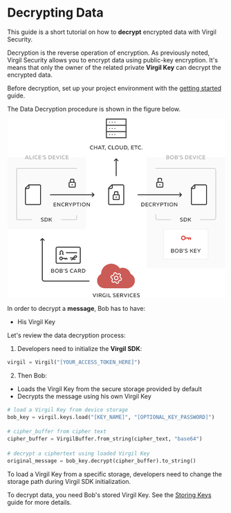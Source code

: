 # Decrypting Data

This guide is a short tutorial on how to **decrypt** encrypted data with Virgil Security.

Decryption is the reverse operation of encryption. As previously noted, Virgil Security allows you to encrypt data using public-key encryption. It's means that only the owner of the related private **Virgil Key** can decrypt the encrypted data.

Before decryption, set up your project environment with the [getting started](/documentation/guides/configuration/client.md) guide.

The Data Decryption procedure is shown in the figure below.

![Virgil Encryption Intro](/documentation/img/Encryption_introduction.png "Data decryption")

In order to decrypt a **message**, Bob has to have:
 - His Virgil Key

Let's review the data decryption process:

1. Developers need to initialize the **Virgil SDK**:

```python
virgil = Virgil("[YOUR_ACCESS_TOKEN_HERE]")
```

2. Then Bob:

  - Loads the Virgil Key from the secure storage provided by default
  - Decrypts the message using his own Virgil Key

  ```python
  # load a Virgil Key from device storage
  bob_key = virgil.keys.load("[KEY_NAME]", "[OPTIONAL_KEY_PASSWORD]")

  # cipher_buffer from cipher text
  cipher_buffer = VirgilBuffer.from_string(cipher_text, "base64")

  # decrypt a ciphertext using loaded Virgil Key
  original_message = bob_key.decrypt(cipher_buffer).to_string()
  ```

To load a Virgil Key from a specific storage, developers need to change the storage path during Virgil SDK initialization.

To decrypt data, you need Bob's stored Virgil Key. See the [Storing Keys](/documentation/guides/virgil-key/saving-key.md) guide for more details.
